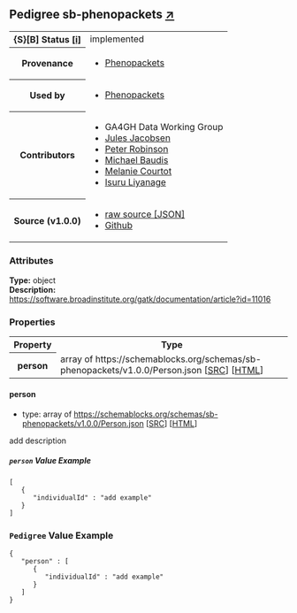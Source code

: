
<div id="schema-header-title">
  <h2>Pedigree <span id="schema-header-title-project">sb-phenopackets <a href="https://github.com/ga4gh-schemablocks/sb-phenopackets" target="_BLANK">&nearr;</a></span> </h2>
</div>

<table id="schema-header-table">
  <tr>
    <th>{S}[B] Status <a href="https://schemablocks.org/about/sb-status-levels.html">[i]</a></th>
    <td><div id="schema-header-status">implemented</div></td>
  </tr>

  <tr>
    <th>Provenance</th>
    <td>
      <ul>
<li><a href="https://github.com/phenopackets/phenopacket-schema/blob/master/docs/pedigree.rst">Phenopackets</a></li>
      </ul>
    </td>
  </tr>
  <tr>
    <th>Used by</th>
    <td>
      <ul>
<li><a href="https://github.com/phenopackets/phenopacket-schema/blob/master/docs/pedigree.rst">Phenopackets</a></li>
      </ul>
    </td>
  </tr>

<!--more-->

  <tr>
    <th>Contributors</th>
    <td>
      <ul>
<li>GA4GH Data Working Group</li>
<li><a href="https://orcid.org/0000-0002-3265-15918">Jules Jacobsen</a></li>
<li><a href="https://orcid.org/0000-0002-0736-91998">Peter Robinson</a></li>
<li><a href="https://orcid.org/0000-0002-9903-4248">Michael Baudis</a></li>
<li><a href="https://orcid.org/0000-0002-9551-6370">Melanie Courtot</a></li>
<li><a href="https://orcid.org/0000-0002-4839-5158">Isuru Liyanage</a></li>
      </ul>
    </td>
  </tr>
  <tr>
    <th>Source (v1.0.0)</th>
    <td>
      <ul>
        <li><a href="current/Pedigree.json" target="_BLANK">raw source [JSON]</a></li>
        <li><a href="https://github.com/ga4gh-schemablocks/sb-phenopackets/blob/master/schemas/Pedigree.yaml" target="_BLANK">Github</a></li>
      </ul>
    </td>
  </tr>
</table>

<div id="schema-attributes-title">
  <h3>Attributes</h3>
</div>

  
__Type:__ object  
__Description:__ https://software.broadinstitute.org/gatk/documentation/article?id=11016


### Properties

<table id="schema-properties-table">
  <tr>
    <th>Property</th>
    <th>Type</th>
  </tr>
  <tr>
    <th>person</th>
    <td>array of https://schemablocks.org/schemas/sb-phenopackets/v1.0.0/Person.json [<a href="https://schemablocks.org/schemas/sb-phenopackets/v1.0.0/Person.json" target="_BLANK">SRC</a>] [<a href="https://schemablocks.org/schemas/sb-phenopackets/Person.html" target="_BLANK">HTML</a>]</td>
  </tr>

</table>


#### person

* type: array of https://schemablocks.org/schemas/sb-phenopackets/v1.0.0/Person.json [<a href="https://schemablocks.org/schemas/sb-phenopackets/v1.0.0/Person.json" target="_BLANK">SRC</a>] [<a href="https://schemablocks.org/schemas/sb-phenopackets/Person.html" target="_BLANK">HTML</a>]

add description

##### `person` Value Example  

```
[
   {
      "individualId" : "add example"
   }
]
```


### `Pedigree` Value Example  

```
{
   "person" : [
      {
         "individualId" : "add example"
      }
   ]
}
```

